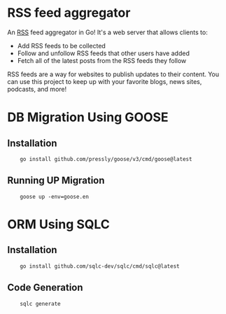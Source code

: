 # RSS feed aggregator

An [RSS](https://en.wikipedia.org/wiki/RSS) feed aggregator in Go! It's a web server that allows clients to:

- Add RSS feeds to be collected
- Follow and unfollow RSS feeds that other users have added
- Fetch all of the latest posts from the RSS feeds they follow

RSS feeds are a way for websites to publish updates to their content. You can use this project to keep up with your favorite blogs, news sites, podcasts, and more!

# DB Migration Using GOOSE

## Installation

```
    go install github.com/pressly/goose/v3/cmd/goose@latest
```

## Running UP Migration

```
    goose up -env=goose.en
```

# ORM Using SQLC

## Installation

```
    go install github.com/sqlc-dev/sqlc/cmd/sqlc@latest
```

## Code Generation

```
    sqlc generate
```
